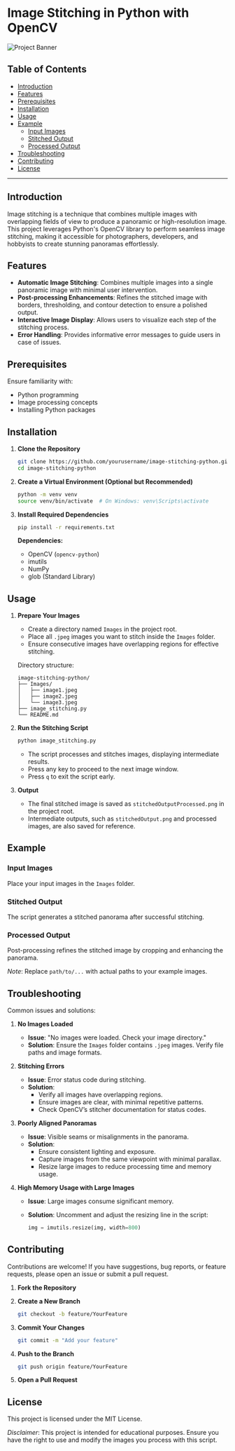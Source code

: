 
# Image Stitching in Python with OpenCV

![Project Banner](path/to/banner_image.png)

## Table of Contents

- [Introduction](#introduction)
- [Features](#features)
- [Prerequisites](#prerequisites)
- [Installation](#installation)
- [Usage](#usage)
- [Example](#example)
  - [Input Images](#input-images)
  - [Stitched Output](#stitched-output)
  - [Processed Output](#processed-output)
- [Troubleshooting](#troubleshooting)
- [Contributing](#contributing)
- [License](#license)

---

## Introduction

Image stitching is a technique that combines multiple images with overlapping fields of view to produce a panoramic or high-resolution image. This project leverages Python's OpenCV library to perform seamless image stitching, making it accessible for photographers, developers, and hobbyists to create stunning panoramas effortlessly.

## Features

- **Automatic Image Stitching**: Combines multiple images into a single panoramic image with minimal user intervention.
- **Post-processing Enhancements**: Refines the stitched image with borders, thresholding, and contour detection to ensure a polished output.
- **Interactive Image Display**: Allows users to visualize each step of the stitching process.
- **Error Handling**: Provides informative error messages to guide users in case of issues.

## Prerequisites

Ensure familiarity with:
- Python programming
- Image processing concepts
- Installing Python packages

## Installation

1. **Clone the Repository**

   ```bash
   git clone https://github.com/yourusername/image-stitching-python.git
   cd image-stitching-python
   ```

2. **Create a Virtual Environment (Optional but Recommended)**

   ```bash
   python -m venv venv
   source venv/bin/activate  # On Windows: venv\Scripts\activate
   ```

3. **Install Required Dependencies**

   ```bash
   pip install -r requirements.txt
   ```

   **Dependencies:**
   - OpenCV (`opencv-python`)
   - imutils
   - NumPy
   - glob (Standard Library)

## Usage

1. **Prepare Your Images**
   - Create a directory named `Images` in the project root.
   - Place all `.jpeg` images you want to stitch inside the `Images` folder.
   - Ensure consecutive images have overlapping regions for effective stitching.

   Directory structure:
   ```plaintext
   image-stitching-python/
   ├── Images/
   │   ├── image1.jpeg
   │   ├── image2.jpeg
   │   └── image3.jpeg
   ├── image_stitching.py
   └── README.md
   ```

2. **Run the Stitching Script**

   ```bash
   python image_stitching.py
   ```

   - The script processes and stitches images, displaying intermediate results.
   - Press any key to proceed to the next image window.
   - Press `q` to exit the script early.

3. **Output**
   - The final stitched image is saved as `stitchedOutputProcessed.png` in the project root.
   - Intermediate outputs, such as `stitchedOutput.png` and processed images, are also saved for reference.

## Example

### Input Images

Place your input images in the `Images` folder.

### Stitched Output

The script generates a stitched panorama after successful stitching.

### Processed Output

Post-processing refines the stitched image by cropping and enhancing the panorama.

*Note*: Replace `path/to/...` with actual paths to your example images.

## Troubleshooting

Common issues and solutions:

1. **No Images Loaded**
   - **Issue**: "No images were loaded. Check your image directory."
   - **Solution**: Ensure the `Images` folder contains `.jpeg` images. Verify file paths and image formats.

2. **Stitching Errors**
   - **Issue**: Error status code during stitching.
   - **Solution**:
     - Verify all images have overlapping regions.
     - Ensure images are clear, with minimal repetitive patterns.
     - Check OpenCV’s stitcher documentation for status codes.

3. **Poorly Aligned Panoramas**
   - **Issue**: Visible seams or misalignments in the panorama.
   - **Solution**:
     - Ensure consistent lighting and exposure.
     - Capture images from the same viewpoint with minimal parallax.
     - Resize large images to reduce processing time and memory usage.

4. **High Memory Usage with Large Images**
   - **Issue**: Large images consume significant memory.
   - **Solution**: Uncomment and adjust the resizing line in the script:

     ```python
     img = imutils.resize(img, width=800)
     ```

## Contributing

Contributions are welcome! If you have suggestions, bug reports, or feature requests, please open an issue or submit a pull request.

1. **Fork the Repository**
2. **Create a New Branch**

   ```bash
   git checkout -b feature/YourFeature
   ```

3. **Commit Your Changes**

   ```bash
   git commit -m "Add your feature"
   ```

4. **Push to the Branch**

   ```bash
   git push origin feature/YourFeature
   ```

5. **Open a Pull Request**

## License

This project is licensed under the MIT License.

*Disclaimer*: This project is intended for educational purposes. Ensure you have the right to use and modify the images you process with this script.
